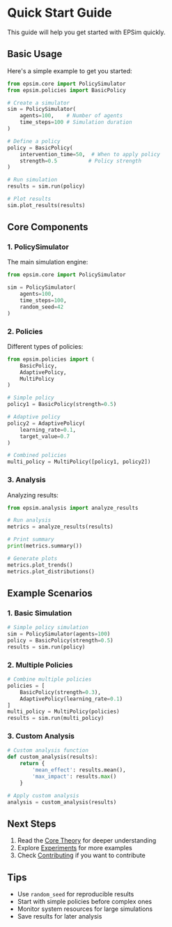 # Quick Start Guide

This guide will help you get started with EPSim quickly.

## Basic Usage

Here's a simple example to get you started:

```python
from epsim.core import PolicySimulator
from epsim.policies import BasicPolicy

# Create a simulator
sim = PolicySimulator(
    agents=100,    # Number of agents
    time_steps=100 # Simulation duration
)

# Define a policy
policy = BasicPolicy(
    intervention_time=50,  # When to apply policy
    strength=0.5          # Policy strength
)

# Run simulation
results = sim.run(policy)

# Plot results
sim.plot_results(results)
```

## Core Components

### 1. PolicySimulator

The main simulation engine:

```python
from epsim.core import PolicySimulator

sim = PolicySimulator(
    agents=100,
    time_steps=100,
    random_seed=42
)
```

### 2. Policies

Different types of policies:

```python
from epsim.policies import (
    BasicPolicy,
    AdaptivePolicy,
    MultiPolicy
)

# Simple policy
policy1 = BasicPolicy(strength=0.5)

# Adaptive policy
policy2 = AdaptivePolicy(
    learning_rate=0.1,
    target_value=0.7
)

# Combined policies
multi_policy = MultiPolicy([policy1, policy2])
```

### 3. Analysis

Analyzing results:

```python
from epsim.analysis import analyze_results

# Run analysis
metrics = analyze_results(results)

# Print summary
print(metrics.summary())

# Generate plots
metrics.plot_trends()
metrics.plot_distributions()
```

## Example Scenarios

### 1. Basic Simulation

```python
# Simple policy simulation
sim = PolicySimulator(agents=100)
policy = BasicPolicy(strength=0.5)
results = sim.run(policy)
```

### 2. Multiple Policies

```python
# Combine multiple policies
policies = [
    BasicPolicy(strength=0.3),
    AdaptivePolicy(learning_rate=0.1)
]
multi_policy = MultiPolicy(policies)
results = sim.run(multi_policy)
```

### 3. Custom Analysis

```python
# Custom analysis function
def custom_analysis(results):
    return {
        'mean_effect': results.mean(),
        'max_impact': results.max()
    }

# Apply custom analysis
analysis = custom_analysis(results)
```

## Next Steps

1. Read the [Core Theory](CORE_THEORY.md) for deeper understanding
2. Explore [Experiments](EXPERIMENTS.md) for more examples
3. Check [Contributing](CONTRIBUTING.md) if you want to contribute

## Tips

- Use `random_seed` for reproducible results
- Start with simple policies before complex ones
- Monitor system resources for large simulations
- Save results for later analysis 
